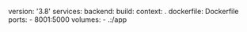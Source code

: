 version: '3.8'
services:
  backend:
    build:
      context: .
      dockerfile: Dockerfile
    ports:
      - 8001:5000
    volumes:
        - .:/app
